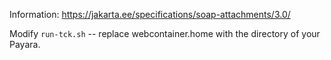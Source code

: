 Information:
https://jakarta.ee/specifications/soap-attachments/3.0/

Modify `run-tck.sh` -- replace webcontainer.home with the directory of your Payara.
